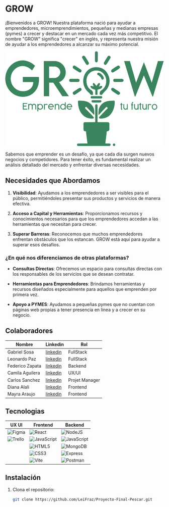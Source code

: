 # GROW

¡Bienvenidos a GROW! Nuestra plataforma nació para ayudar a emprendedores, microemprendimientos, pequeñas y medianas empresas (pymes)
a crecer y destacar en un mercado cada vez más competitivo. 
El nombre "GROW" significa "crecer" en inglés, y representa nuestra misión de ayudar a los emprendedores a alcanzar su máximo potencial.

<div align="center">
  <img src="src/assets/logo_slogan_verde.png" title="GROW" alt="GROW" width="600" height="300"/>
</div>


Sabemos que emprender es un desafío, ya que cada día surgen nuevos negocios y competidores. 
Para tener éxito, es fundamental realizar un análisis detallado del mercado y enfrentar diversas necesidades.

## Necesidades que Abordamos

1. **Visibilidad**: Ayudamos a los emprendedores a ser visibles para el público, permitiéndoles presentar sus productos y servicios de manera efectiva.
  
2. **Acceso a Capital y Herramientas**: Proporcionamos recursos y conocimientos necesarios para que los emprendedores accedan a las herramientas que necesitan para crecer.

3. **Superar Barreras**: Reconocemos que muchos emprendedores enfrentan obstáculos que los estancan. GROW está aquí para ayudar a superar esos desafíos.


### ¿En qué nos diferenciamos de otras plataformas?

- **Consultas Directas**: Ofrecemos un espacio para consultas directas con los responsables de los servicios que se desean contratar.
  
- **Herramientas para Emprendedores**: Brindamos herramientas y recursos diseñados especialmente para aquellos que emprenden por primera vez.

- **Apoyo a PYMES**: Ayudamos a pequeñas pymes que no cuentan con páginas web propias a tener presencia en línea y a crecer en su negocio.

## Colaboradores

| Nombre  | Linkedin | Rol |
|--------------|--------------|-------|
| Gabriel Sosa | [linkedin](https://www.linkedin.com/in/gabriel-a-sosa/) | FullStack |
| Leonardo Paz | [linkedin](http://www.linkedin.com/in/leonardofpaz) | FullStack |
| Federico Zapata | [linkedin](https://www.linkedin.com/in/federico-zapata-749a081a0/) | Backend |
| Camila Aguilera | [linkedin](https://www.linkedin.com/in/camila-aguilera-34963a226/) | UX/UI |
| Carlos Sanchez | [linkedin](https://www.linkedin.com/in/carlos-alfredo-sánchez/) | Projet Manager |
| Diana Alali | [linkedin](https://www.linkedin.com/in/diana-alali-4973a7200/) | Frontend |
| Mayra Araujo | [linkedin](https://www.linkedin.com/in/mayraaraujoj/) | Frontend |


## Tecnologias

| UX UI| Frontend | Backend |
| -----------|-----------| -----------|
| ![Figma](https://img.shields.io/badge/figma-%23F24E1E.svg?style=for-the-badge&logo=figma&logoColor=white) | ![React](https://img.shields.io/badge/react-%2320232a.svg?style=for-the-badge&logo=react&logoColor=%2361DAFB) | ![NodeJS](https://img.shields.io/badge/node.js-6DA55F?style=for-the-badge&logo=node.js&logoColor=white)
| ![Trello](https://img.shields.io/badge/Trello-%23026AA7.svg?style=for-the-badge&logo=Trello&logoColor=white) | ![JavaScript](https://img.shields.io/badge/javascript-%23323330.svg?style=for-the-badge&logo=javascript&logoColor=%23F7DF1E) | ![JavaScript](https://img.shields.io/badge/javascript-%23323330.svg?style=for-the-badge&logo=javascript&logoColor=%23F7DF1E)
| | ![HTML5](https://img.shields.io/badge/html5-%23E34F26.svg?style=for-the-badge&logo=html5&logoColor=white) | ![MongoDB](https://img.shields.io/badge/MongoDB-%234ea94b.svg?style=for-the-badge&logo=mongodb&logoColor=white)
| | ![CSS3](https://img.shields.io/badge/css3-%231572B6.svg?style=for-the-badge&logo=css3&logoColor=white) | ![Express](https://img.shields.io/badge/EXPRESS-blue?style=for-the-badge&logo=express&logoColor=white)| 
| | ![Vite](https://img.shields.io/badge/vite-%23646CFF.svg?style=for-the-badge&logo=vite&logoColor=white) | ![Postman](https://img.shields.io/badge/Postman-FF6C37?style=for-the-badge&logo=postman&logoColor=white)

## Instalación

1. Clona el repositorio:
   ```bash
   git clone https://github.com/LeiFraz/Proyecto-Final-Pescar.git
